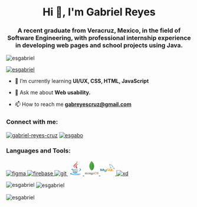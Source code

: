 <h1 align="center">Hi 👋, I'm Gabriel Reyes</h1>
<h3 align="center">A recent graduate from Veracruz, Mexico, in the field of Software Engineering, with professional internship experience in developing web pages and school projects using Java.</h3>

<p align="left"> <img src="https://komarev.com/ghpvc/?username=esgabriel&label=Profile%20views&color=0e75b6&style=flat" alt="esgabriel" /> </p>

<p align="left"> <a href="https://github.com/ryo-ma/github-profile-trophy"><img src="https://github-profile-trophy.vercel.app/?username=esgabriel" alt="esgabriel" /></a> </p>

- 🌱 I’m currently learning **UI/UX, CSS, HTML, JavaScript**

- 💬 Ask me about **Web usability.**

- 📫 How to reach me **gabreyescruz@gmail.com**

<h3 align="left">Connect with me:</h3>
<p align="left">
<a href="https://linkedin.com/in/gabriel-reyes-cruz" target="blank"><img align="center" src="https://raw.githubusercontent.com/rahuldkjain/github-profile-readme-generator/master/src/images/icons/Social/linked-in-alt.svg" alt="gabriel-reyes-cruz" height="30" width="40" /></a>
<a href="https://dribbble.com/esgabo" target="blank"><img align="center" src="https://raw.githubusercontent.com/rahuldkjain/github-profile-readme-generator/master/src/images/icons/Social/dribbble.svg" alt="esgabo" height="30" width="40" /></a>
</p>

<h3 align="left">Languages and Tools:</h3>
<p align="left"> <a href="https://www.figma.com/" target="_blank" rel="noreferrer"> <img src="https://www.vectorlogo.zone/logos/figma/figma-icon.svg" alt="figma" width="40" height="40"/> </a> <a href="https://firebase.google.com/" target="_blank" rel="noreferrer"> <img src="https://www.vectorlogo.zone/logos/firebase/firebase-icon.svg" alt="firebase" width="40" height="40"/> </a> <a href="https://git-scm.com/" target="_blank" rel="noreferrer"> <img src="https://www.vectorlogo.zone/logos/git-scm/git-scm-icon.svg" alt="git" width="40" height="40"/> </a> <a href="https://www.java.com" target="_blank" rel="noreferrer"> <img src="https://raw.githubusercontent.com/devicons/devicon/master/icons/java/java-original.svg" alt="java" width="40" height="40"/> </a> <a href="https://www.mongodb.com/" target="_blank" rel="noreferrer"> <img src="https://raw.githubusercontent.com/devicons/devicon/master/icons/mongodb/mongodb-original-wordmark.svg" alt="mongodb" width="40" height="40"/> </a> <a href="https://www.mysql.com/" target="_blank" rel="noreferrer"> <img src="https://raw.githubusercontent.com/devicons/devicon/master/icons/mysql/mysql-original-wordmark.svg" alt="mysql" width="40" height="40"/> </a> <a href="https://www.adobe.com/products/xd.html" target="_blank" rel="noreferrer"> <img src="https://cdn.worldvectorlogo.com/logos/adobe-xd.svg" alt="xd" width="40" height="40"/> </a> </p>

<p><img align="left" src="https://github-readme-stats.vercel.app/api/top-langs?username=esgabriel&show_icons=true&locale=en&layout=compact" alt="esgabriel" /></p>

<p>&nbsp;<img align="center" src="https://github-readme-stats.vercel.app/api?username=esgabriel&show_icons=true&locale=en" alt="esgabriel" /></p>

<p><img align="center" src="https://github-readme-streak-stats.herokuapp.com/?user=esgabriel&" alt="esgabriel" /></p>
